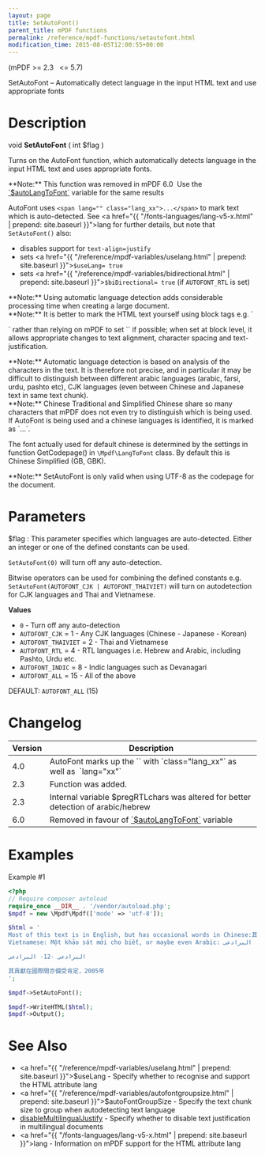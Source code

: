 ```yaml
---
layout: page
title: SetAutoFont()
parent_title: mPDF functions
permalink: /reference/mpdf-functions/setautofont.html
modification_time: 2015-08-05T12:00:55+00:00
---
```


(mPDF >= 2.3   <= 5.7)

SetAutoFont – Automatically detect language in the input HTML text and use appropriate fonts

# Description

void **SetAutoFont** ( int <span class="parameter">$flag</span> )

Turns on the AutoFont function, which automatically detects language in the input HTML text and uses appropriate fonts.

<div class="alert alert-danger" role="alert" markdown="1">
  **Note:** This function was removed in mPDF 6.0  Use the 
  <a href="{{ "/reference/mpdf-variables/autolangtofont.html" | prepend: site.baseurl }}">`$autoLangToFont`</a> variable
  for the same results
</div>

AutoFont uses `<span lang="" class="lang_xx">...</span>` to mark text which is auto-detected. 
See <a href="{{ "/fonts-languages/lang-v5-x.html" | prepend: site.baseurl }}">lang</a> for further details, 
but note that `SetAutoFont()` also:

- disables support for `text-align=justify`
- sets <a href="{{ "/reference/mpdf-variables/uselang.html" | prepend: site.baseurl }}">`$useLang`</a>`= true`
- sets <a href="{{ "/reference/mpdf-variables/bidirectional.html" | prepend: site.baseurl }}">`$biDirectional`</a>`= true` (if `AUTOFONT_RTL` is set)

<div class="alert alert-info" role="alert" markdown="1">
  **Note:** Using automatic language detection adds considerable processing 
  time when creating a large document.
</div>

<div class="alert alert-info" role="alert" markdown="1">
  **Note:** It is better to mark the HTML text yourself using block tags e.g. `<p lang="">` 
  rather than relying on mPDF to set `<span lang="">` if possible; when set at block level, it allows appropriate 
  changes to text alignment, character spacing and text-justification.
</div>

<div class="alert alert-info" role="alert" markdown="1">
  **Note:** Automatic language detection is based on analysis of the characters in the text. It is 
  therefore not precise, and in particular it may be difficult to distinguish between different arabic languages 
  (arabic, farsi, urdu, pashto etc), CJK languages (even between Chinese and Japanese text in same text chunk).
</div>

<div class="alert alert-info" role="alert" markdown="1">
  **Note:** Chinese Traditional and Simplified Chinese share so many characters that mPDF does not 
  even try to distinguish which is being used. If AutoFont is being used and a chinese languages is identified, 
  it is marked as `<span lang="zh">...</span>`.
    
  The font actually used for default chinese is determined by the settings in function 
  <span class="function">GetCodepage()</span> in `\Mpdf\LangToFont` class. 
  By default this is Chinese Simplified (GB, GBK).
</div>

<div class="alert alert-info" role="alert" markdown="1">
  **Note:** SetAutoFont is only valid when using UTF-8 as the codepage for the document.
</div>

# Parameters

<span class="parameter">$flag</span>
: This parameter specifies which languages are auto-detected. Either an integer or one of the defined constants can be used.

  `SetAutoFont(0)` will turn off any auto-detection.
   
  Bitwise operators can be used for combining the defined constants e.g.
  `SetAutoFont(AUTOFONT_CJK | AUTOFONT_THAIVIET)` will turn on autodetection for CJK languages and Thai and Vietnamese.

  **Values**
  
  * `0` - Turn off any auto-detection
  * `AUTOFONT_CJK` = 1 - Any CJK languages (Chinese - Japanese - Korean)
  * `AUTOFONT_THAIVIET` = 2 - Thai and Vietnamese
  * `AUTOFONT_RTL` = 4 - RTL languages i.e. Hebrew and Arabic, including Pashto, Urdu etc.
  * `AUTOFONT_INDIC` = 8 - Indic languages such as Devanagari
  * `AUTOFONT_ALL` = 15 - All of the above

  <span class="smallblock">DEFAULT</span>: `AUTOFONT_ALL` (15)

# Changelog

<table class="table">
<thead>
<tr>
    <th>Version</th>
    <th>Description</th>
</tr>
</thead>
<tbody>
<tr>
  <td>4.0</td>
  <td markdown="1">
  AutoFont marks up the `<span>` with `class="lang_xx"` as well as  `lang="xx"`
  </td>
</tr>
<tr>
    <td>2.3</td>
    <td>Function was added.</td>
</tr>
<tr>
  <td>2.3</td>
  <td markdown="1">
  Internal variable <span class="parameter">$pregRTLchars</span> was altered for better detection of arabic/hebrew
  </td>
</tr>
<tr>
  <td>6.0</td>
  <td markdown="1">
  Removed in favour of <a href="{{ "/reference/mpdf-variables/autolangtofont.html" | prepend: site.baseurl }}">`$autoLangToFont`</a> variable
  </td>
</tr>
</tbody>
</table>

# Examples

Example #1

```php
<?php
// Require composer autoload
require_once __DIR__ . '/vendor/autoload.php';
$mpdf = new \Mpdf\Mpdf(['mode' => 'utf-8']);

$html = '
Most of this text is in English, but has occasional words in Chinese:其貢獻在 or 
Vietnamese: Một khảo sát mới cho biết, or maybe even Arabic: البرادعی

البرادعی -12- البرادعی

其貢獻在國際間亦備受肯定，2005年
';

$mpdf->SetAutoFont();

$mpdf->WriteHTML($html);
$mpdf->Output();

```

# See Also

- <a href="{{ "/reference/mpdf-variables/uselang.html" | prepend: site.baseurl }}">$useLang</a> - Specify whether to recognise and support the HTML attribute lang
- <a href="{{ "/reference/mpdf-variables/autofontgroupsize.html" | prepend: site.baseurl }}">$autoFontGroupSize</a> - Specify the text chunk size to group when autodetecting text language
- <a href="index0c23.html?tid=346">disableMultilingualJustify</a> - Specify whether to disable text justification in multilingual documents
- <a href="{{ "/fonts-languages/lang-v5-x.html" | prepend: site.baseurl }}">lang</a> - Information on mPDF support for the HTML attribute lang
